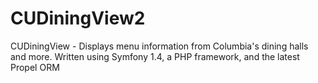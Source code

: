 CUDiningView2
=============

CUDiningView - Displays menu information from Columbia's dining halls and more.
Written using Symfony 1.4, a PHP framework, and the latest Propel ORM

